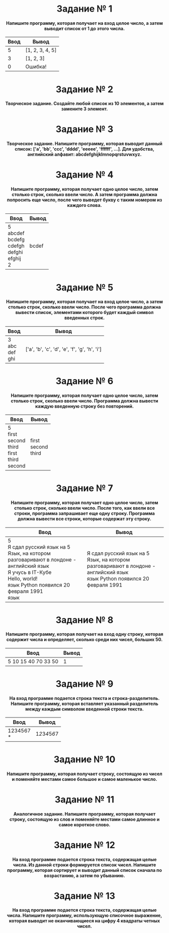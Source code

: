<h1 align="center">Задание № 1</h1>

<h4 align="center">Напишите программу, которая получает на вход целое число, а затем выводит список от 1 до этого числа.</h4>

| Ввод | Вывод |
|----------|----------|
| 5 | [1, 2, 3, 4, 5] |
| 3 | [1, 2, 3] |
| 0 | Ошибка! |

<h1 align="center">Задание № 2</h1>

<h4 align="center">Творческое задание. Создайте любой список из 10 элементов, а затем замените 3 элемент.</h4>

<h1 align="center">Задание № 3</h1>

<h4 align="center">Творческое задание. Напишите программу, которая выводит данный список: ['a', 'bb', 'ccc', 'dddd', 'eeeee', 'ffffff', ...]. Для удобства, английский алфавит: abcdefghijklmnopqrstuvwxyz.</h4>

<h1 align="center">Задание № 4</h1>

<h4 align="center">Напишите программу, которая получает одно целое число, затем столько строк, сколько ввели число. А затем программа должна попросить еще число, после чего выведет букву с таким номером из каждого слова.</h4>

| Ввод | Вывод |
|----------|----------|
| 5</br>abcdef</br>bcdefg</br>cdefgh</br>defghi</br>efghij</br>2 | bcdef |

<h1 align="center">Задание № 5</h1>

<h4 align="center">Напишите программу, которая получает на вход целое число, а затем столько строк, сколько ввели число. После чего программа должна вывести список, элементами которого будет каждый символ введенных строк.</h4>

| Ввод | Вывод |
|----------|----------|
| 3</br>abc</br>def</br>ghi | ['a', 'b', 'c', 'd', 'e', 'f', 'g', 'h', 'i'] |

<h1 align="center">Задание № 6</h1>

<h4 align="center">Напишите программу, которая получает одно целое число, затем столько строк, сколько ввели число. Программа должна вывести каждую введенную строку без повторений.</h4>

| Ввод | Вывод |
|----------|----------|
| 5</br>first</br>second</br>third</br>first</br>third</br>second | first</br>second</br>third |

<h1 align="center">Задание № 7</h1>

<h4 align="center">Напишите программу, которая получает одно целое число, затем столько строк, сколько ввели число. После того, как ввели все строки, программа запрашивает еще одну строку. Программа должна вывести все строки, которые содержат эту строку.</h4>

| Ввод | Вывод |
|----------|----------|
| 5</br>Я сдал русский язык на 5</br>Язык, на котором разговаривают в лондоне - английский язык</br>Я учусь в IT-Кубе</br>Hello, world!</br>язык Python появился 20 февраля 1991</br>язык | Я сдал русский язык на 5</br>Язык, на котором разговаривают в лондоне - английский язык</br>язык Python появился 20 февраля 1991 |

<h1 align="center">Задание № 8</h1>

<h4 align="center">Напишите программу, которая получает на вход одну строку, которая содержит числа и определяет, сколько среди них чисел, больших 50.</h4>

| Ввод | Вывод |
|----------|----------|
| 5 10 15 40 70 33 50 | 1 |

<h1 align="center">Задание № 9</h1>

<h4 align="center">На вход программе подается строка текста и строка-разделитель. Напишите программу, которая вставляет указанный разделитель между каждым символом введенной строки текста.</h4>

| Ввод | Вывод |
|----------|----------|
| 1234567</br>* | 1*2*3*4*5*6*7 |

<h1 align="center">Задание № 10</h1>

<h4 align="center">Напишите программу, которая получает строку, состоящую из чисел и поменяйте местами самое большое и самое маленькое число.</h4>

<h1 align="center">Задание № 11</h1>

<h4 align="center">Аналогичное задание. Напишите программу, которая получает строку, состоящую из слов и поменяйте местами самое длинное и самое короткое слово.</h4>

<h1 align="center">Задание № 12</h1>

<h4 align="center">На вход программе подается строка текста, содержащая целые числа. Из данной строки формируется список чисел. Напишите программу, которая сортирует и выводит данный список сначала по возрастанию, а затем по убыванию.</h4>

<h1 align="center">Задание № 13</h1>

<h4 align="center">На вход программе подается строка текста, содержащая целые числа. Напишите программу, использующую списочное выражение, которая выводит не оканчивающиеся на цифру 4 квадраты четных чисел.</h4>
